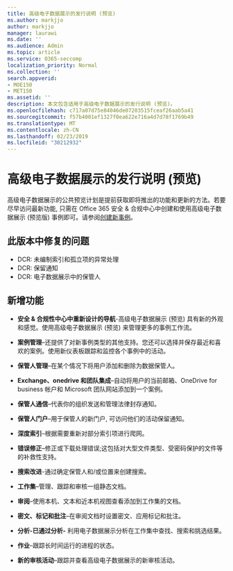 ```yaml
---
title: 高级电子数据展示的发行说明 (预览)
ms.author: markjjo
author: markjjo
manager: laurawi
ms.date: ''
ms.audience: Admin
ms.topic: article
ms.service: O365-seccomp
localization_priority: Normal
ms.collection: ''
search.appverid:
- MOE150
- MET150
ms.assetid: ''
description: 本文包含适用于高级电子数据展示的发行说明 (预览)。
ms.openlocfilehash: c717a07d75e84046de07203515fceaf26aab5a41
ms.sourcegitcommit: f57b4001ef1327f0ea622e716a4d7d78f1769b49
ms.translationtype: MT
ms.contentlocale: zh-CN
ms.lasthandoff: 02/23/2019
ms.locfileid: "30212932"
---
```

# <a name="release-notes-for-advanced-ediscovery-preview"></a>高级电子数据展示的发行说明 (预览)

高级电子数据展示的公共预览计划是提前获取即将推出的功能和更新的方法。若要尽早访问最新功能, 只需在 Office 365 安全 & 合规中心中创建和使用高级电子数据展示 (预览版) 事例即可。请参阅[创建新事例](create-new-ediscovery-case.md)。

## <a name="issues-fixed-in-this-release"></a>此版本中修复的问题

- DCR: 未编制索引和孤立项的异常处理
- DCR: 保留通知
- DCR: 电子数据展示中的保管人

## <a name="whats-new"></a>新增功能

- **安全 & 合规性中心中重新设计的导航**-高级电子数据展示 (预览) 具有新的外观和感觉。使用高级电子数据展示 (预览) 来管理更多的事例工作流。

- **案例管理**–还提供了对新事例类型的其他支持。您还可以选择并保存最近和喜欢的案例。使用新仪表板跟踪和监控各个事例中的活动。

- **保管人管理**–在某个情况下将用户添加和删除为数据保管人。

- **Exchange、onedrive 和团队集成**–自动将用户的当前邮箱、OneDrive for business 帐户和 Microsoft 团队网站添加到一个案例。 

- **保管人通信**–代表你的组织发送和管理法律封存通知。

- **保管人门户**–用于保管人的新门户, 可访问他们的活动保留通知。

- **深度索引**–根据需要重新对部分索引项进行爬网。

- **错误修正**–修正或下载处理错误;这包括对大型文件类型、受密码保护的文件等的补救性支持。 

- **搜索改进**-通过确定保管人和/或位置来创建搜索。

- **工作集**–管理、跟踪和审核一组静态文档。

- **审阅**–使用本机、文本和近本机视图查看添加到工作集的文档。

- **密文、标记和批注**–在审阅文档时设置密文、应用标记和批注。
  
- **分析-已通过分析-** 利用电子数据展示分析在工作集中查找、搜索和挑选结果。

- **作业**–跟踪长时间运行的进程的状态。

- **新的审核活动**–跟踪并查看高级电子数据展示的新审核活动。
